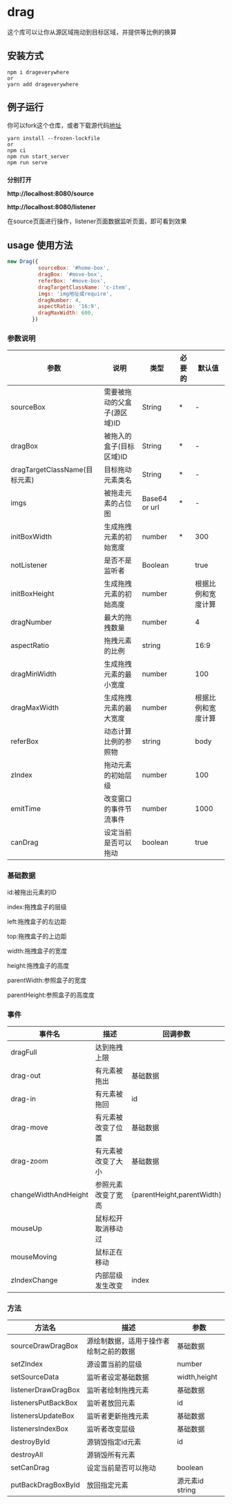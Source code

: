 # drag
这个库可以让你从源区域拖动到目标区域，并提供等比例的换算

## 安装方式

```shell
npm i drageverywhere
or 
yarn add drageverywhere
```

## 例子运行
你可以fork这个仓库，或者下载源代码[地址](https://github.com/sxuan11/drageverywhere.git)
```shell
yarn install --frozen-lockfile
or 
npm ci
npm run start_server
npm run serve
```
### 
**分别打开**

**http://localhost:8080/source**

**http://localhost:8080/listener**

在source页面进行操作，listener页面数据监听页面，即可看到效果

## usage 使用方法
```javascript
new Drag({
          sourceBox: '#home-box',
          dragBox: '#move-box',
          referBox: '#move-box',
          dragTargetClassName: 'c-item',
          imgs: 'img地址或require',
          dragNumber: 4,
          aspectRatio: '16:9',
          dragMaxWidth: 600,
        })
```

### 参数说明
| 参数 | 说明 | 类型 | 必要的 | 默认值 |
| --- | --- | --- | --- | --- |
|sourceBox| 需要被拖动的父盒子(源区域)ID | String  | * | - |
|dragBox| 被拖入的盒子(目标区域)ID | String | * | - |
|dragTargetClassName(目标元素)| 目标拖动元素类名 | String | * | - |
|imgs| 被拖走元素的占位图 | Base64 or url | * | - |
|initBoxWidth| 生成拖拽元素的初始宽度 | number | * | 300 |
|notListener| 是否不是监听者 | Boolean |  | true |
|initBoxHeight| 生成拖拽元素的初始高度 | number |  | 根据比例和宽度计算 |
|dragNumber| 最大的拖拽数量 | number |  | 4 |
|aspectRatio| 拖拽元素的比例 | string |  | 16:9 |
|dragMinWidth| 生成拖拽元素的最小宽度 | number |  | 100 |
|dragMaxWidth| 生成拖拽元素的最大宽度 | number |  | 根据比例和宽度计算 |
|referBox| 动态计算比例的参照物 | string |  | body |
|zIndex| 拖动元素的初始层级 | number |  | 100 |
|emitTime| 改变窗口的事件节流事件 | number |  | 1000 |
|canDrag| 设定当前是否可以拖动 | boolean |  | true |

### 基础数据
id:被拖出元素的ID

index:拖拽盒子的层级

left:拖拽盒子的左边距

top:拖拽盒子的上边距

width:拖拽盒子的宽度

height:拖拽盒子的高度

parentWidth:参照盒子的宽度

parentHeight:参照盒子的高度度
### 事件
|事件名|描述|回调参数|
|---|---|---|
|dragFull|达到拖拽上限||
|drag-out|有元素被拖出|基础数据|
|drag-in|有元素被拖回|id|
|drag-move|有元素被改变了位置|基础数据|
|drag-zoom|有元素被改变了大小|基础数据|
|changeWidthAndHeight|参照元素改变了宽高|{parentHeight,parentWidth}|
|mouseUp|鼠标松开取消移动过||
|mouseMoving|鼠标正在移动||
|zIndexChange|内部层级发生改变|index|

### 方法
|方法名|描述|参数|
|---|---|---|
|sourceDrawDragBox|源绘制数据，适用于操作者绘制之前的数据|基础数据|
|setZIndex|源设置当前的层级|number|
|setSourceData|监听者设定基础数据|width,height|
|listenerDrawDragBox|监听者绘制拖拽元素|基础数据|
|listenersPutBackBox|监听者放回元素|id|
|listenersUpdateBox|监听者更新拖拽元素|基础数据|
|listenersIndexBox|监听者改变层级|基础数据|
|destroyById|源销毁指定id元素|id|
|destroyAll|源销毁所有元素||
|setCanDrag|设定当前是否可以拖动|boolean|
|putBackDragBoxById|放回指定元素|源元素id string|

